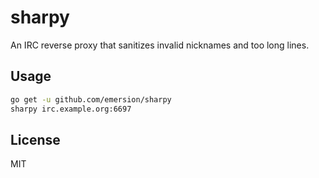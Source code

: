# sharpy

An IRC reverse proxy that sanitizes invalid nicknames and too long lines.

## Usage

```sh
go get -u github.com/emersion/sharpy
sharpy irc.example.org:6697
```

## License

MIT
